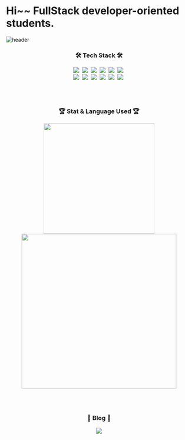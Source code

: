 # Hi~~ FullStack developer-oriented students.

![header](https://capsule-render.vercel.app/api?type=wave&color=auto&height=300&section=header&text=Gwemin%20Stack&fontSize=90)

<h3 align="center">🛠 Tech Stack 🛠</h3>

<p align="center">
    <img src="https://img.shields.io/badge/React-61DAFB?style=flat-square&logo=React&logoColor=blue"/></a>&nbsp
    <img src="https://img.shields.io/badge/react_native-%2320232a.svg?style=flat-square&logo=react&logoColor=%2361DAFB"/></a>&nbsp
    <img src="https://img.shields.io/badge/Redux-764ABC?style=flat-square&logo=Redux&logoColor=red"/></a>&nbsp
    <img src="https://img.shields.io/badge/JavaScript-F7DF1E?style=flat-square&logo=JavaScript&logoColor=yellow"/></a>&nbsp
    <img src="https://img.shields.io/badge/TypeScript-3178C6?style=flat-square&logo=TypeScript&logoColor=white"/></a>&nbsp
    <img src="https://img.shields.io/badge/Spring Boot-6DB33F?style=flat-square&logo=Spring Boot&logoColor=white"/></a>&nbsp
    </br>
    <img src="https://img.shields.io/badge/C++-00599C?style=flat-square&logo=C%2B%2B&logoColor=white"/></a>&nbsp
    <img src="https://img.shields.io/badge/Python-00599C?style=flat-square&logo=Python&logoColor=yellow"/></a>&nbsp
    <img src="https://img.shields.io/badge/Amazon AWS-232F3E?style=flat-square&logo=Amazon AWS&logoColor=yellow"/></a>&nbsp
    <img src="https://img.shields.io/badge/Node.js-339933?style=flat-square&logo=Node.js&logoColor=white"/></a>&nbsp
    <img src="https://img.shields.io/badge/MySQL-4479A1?style=flat-square&logo=MySQL&logoColor=white"/></a>&nbsp
    <img src="https://img.shields.io/badge/Firebase-FFCA28?style=flat-square&logo=Firebase&logoColor=white"/></a>&nbsp
</p>
</br></br>
<h3 align="center">🏆 Stat & Language Used 🏆</h3>
<p align="center">
    <img src="https://github-readme-stats.vercel.app/api/top-langs/?username=gwemin" width=300 />
    <img src="https://github-readme-stats.vercel.app/api?username=gwemin&show_icons=true&theme=cobalt" width=420 />
</p>
</br></br>
<h3 align="center">🎈 Blog 🎈</h3>
<p align="center"> 
<a href="https://wiretony.tistory.com" target="_blank"> <img src="https://img.shields.io/badge/Blogger-FF5722?style=for-the-badge&logo=Blogger&logoColor=white">
</a></p>
</br></br>
